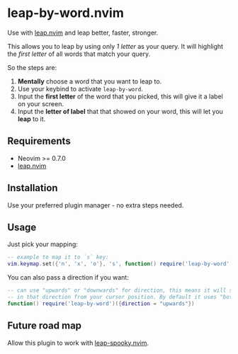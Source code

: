 # leap-by-word.nvim

Use with [leap.nvim](https://github.com/ggandor/leap.nvim) and leap better, faster, stronger.

This allows you to leap by using only *1 letter* as your query.
It will highlight the *first letter* of all words that match your query.

So the steps are:

1. **Mentally** choose a word that you want to leap to.
2. Use your keybind to activate `leap-by-word`.
3. Input the **first letter** of the word that you picked, this will give it a label on your screen.
4. Input the **letter of label** that that showed on your word, this will let you **leap** to it.

## Requirements

* Neovim >= 0.7.0
* [leap.nvim](https://github.com/ggandor/leap.nvim)

## Installation

Use your preferred plugin manager - no extra steps needed.

## Usage

Just pick your mapping:

```lua
-- example to map it to `s` key:
vim.keymap.set({'n', 'x', 'o'}, 's', function() require('leap-by-word')() end, {})
```

You can also pass a direction if you want:
```lua
-- can use "upwards" or "downwards" for direction, this means it will search only
-- in that direction from your cursor position. By default it uses "both" directions.
function() require('leap-by-word')({direction = "upwards"})
```

## Future road map

Allow this plugin to work with [leap-spooky.nvim](https://github.com/ggandor/leap-spooky.nvim).
